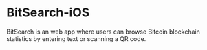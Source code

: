 BitSearch-iOS
=============

BitSearch is an web app where users can browse Bitcoin blockchain statistics by entering text or scanning a QR code.

